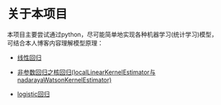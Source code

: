 # 关于本项目

本项目主要尝试通过python，尽可能简单地实现各种机器学习(统计学习)模型，可结合本人博客内容理解模型原理：

* [线性回归](https://jesseyule.github.io/ai/linearRegression/content.html)

* [非参数回归之核回归(localLinearKernelEstimator与nadarayaWatsonKernelEstimator)](https://jesseyule.github.io/ai/kernelRegression/content.html)

- [logistic回归](<https://jesseyule.github.io/ai/logisticRegression/content.html>)

